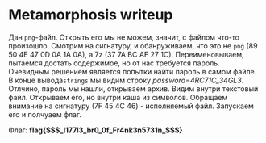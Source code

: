 # Metamorphosis writeup
Дан `png`-файл. Открыть его мы не можем, значит, с файлом что-то произошло. Смотрим на сигнатуру, и обанруживаем, что это не `png` (89 50 4E 47 0D 0A 1A 0A), а 7z (37 7A BC AF 27 1C). Переименовываем, пытаемся достать содержимое, но от нас требуется пароль. Очевидным решением является попытки найти пароль в самом файле. В конце вывода`strings`  мы видим строку _password=4RC71C_34GL3_. Отлчино, пароль мы нашли, открываем архив. Видим внутри текстовый файл. Открываем его, но внутри каша из символов. Обращаем внимание на сигнатуру (7F 45 4C 46) - исполняемый файл. Запускаем его и полчуаем флаг.

Флаг: **flag{\$\$\$\_l177l3_br0_0f_Fr4nk3n5731n\_\$\$\$}**